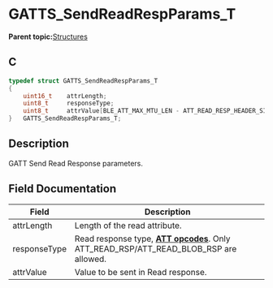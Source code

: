 # GATTS\_SendReadRespParams\_T

**Parent topic:**[Structures](GUID-3BBA6E22-85EE-4B8F-BC37-840881963D97.md)

## C

```c
typedef struct GATTS_SendReadRespParams_T
{
    uint16_t    attrLength;
    uint8_t     responseType;
    uint8_t     attrValue[BLE_ATT_MAX_MTU_LEN - ATT_READ_RESP_HEADER_SIZE];
}   GATTS_SendReadRespParams_T;
```

## Description

GATT Send Read Response parameters.

## Field Documentation

|Field|Description|
|-----|-----------|
|attrLength|Length of the read attribute.|
|responseType|Read response type, **[ATT opcodes](GUID-0D831528-B2BE-42F9-9185-11F8F17DC4E1.md)**. Only ATT\_READ\_RSP/ATT\_READ\_BLOB\_RSP are allowed.|
|attrValue|Value to be sent in Read response.|

